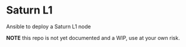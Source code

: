 # Saturn L1

Ansible to deploy a Saturn L1 node

**NOTE** this repo is not yet documented and a WIP, use at your own risk.
